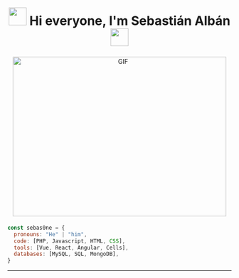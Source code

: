 <link rel="stylesheet" href="https://cdn.jsdelivr.net/gh/devicons/devicon@v2.9.0/devicon.min.css">
<div align="center"> 
   <h1><img src="https://media2.giphy.com/media/v1.Y2lkPTc5MGI3NjExc3c3cW1kcHg3aXV4eGhybHV0aXRzYzZreTJ4YnZqbHA4MXZ5Z2JjNyZlcD12MV9pbnRlcm5hbF9naWZfYnlfaWQmY3Q9Zw/bfMvq6ed0kfiE/giphy.gif" width="40" style="margin-bottom: 5px">
      Hi everyone, I'm <a>Sebasti&aacute;n Alb&aacute;n</a>
      <img src="https://media2.giphy.com/media/v1.Y2lkPTc5MGI3NjExc3c3cW1kcHg3aXV4eGhybHV0aXRzYzZreTJ4YnZqbHA4MXZ5Z2JjNyZlcD12MV9pbnRlcm5hbF9naWZfYnlfaWQmY3Q9Zw/bfMvq6ed0kfiE/giphy.gif" width="40" style="margin-bottom: 5px">
   </h1>
    <img align="center" alt="GIF" height="360px" width="480px" src="https://media1.giphy.com/media/v1.Y2lkPTc5MGI3NjExdWJkbG40dzJ6dGUyMnVyOGQzYWs2dWpqd2VjeWE5OHE5MHJ6M3BneiZlcD12MV9pbnRlcm5hbF9naWZfYnlfaWQmY3Q9Zw/14wm71RSxaYX60/giphy.gif" style="margin-bottom: 5px;"/>
</div>

```javascript
const sebas0ne = {
  pronouns: "He" | "him",
  code: [PHP, Javascript, HTML, CSS],
  tools: [Vue, React, Angular, Cells],
  databases: [MySQL, SQL, MongoDB],
}
```

<div align="center">
<hr>

